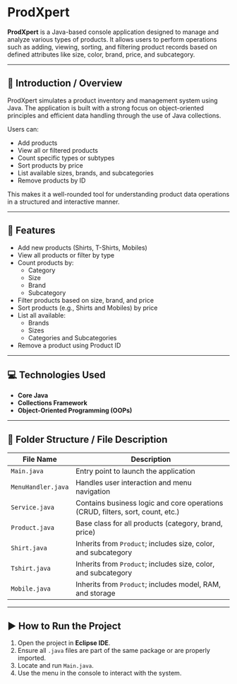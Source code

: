 # ProdXpert

**ProdXpert** is a Java-based console application designed to manage and analyze various types of products. It allows users to perform operations such as adding, viewing, sorting, and filtering product records based on defined attributes like size, color, brand, price, and subcategory.

---

## 🧾 Introduction / Overview

ProdXpert simulates a product inventory and management system using Java. The application is built with a strong focus on object-oriented principles and efficient data handling through the use of Java collections.

Users can:
- Add products
- View all or filtered products
- Count specific types or subtypes
- Sort products by price
- List available sizes, brands, and subcategories
- Remove products by ID

This makes it a well-rounded tool for understanding product data operations in a structured and interactive manner.

---

## 🚀 Features

- Add new products (Shirts, T-Shirts, Mobiles)
- View all products or filter by type
- Count products by:
  - Category
  - Size
  - Brand
  - Subcategory
- Filter products based on size, brand, and price
- Sort products (e.g., Shirts and Mobiles) by price
- List all available:
  - Brands
  - Sizes
  - Categories and Subcategories
- Remove a product using Product ID

---

## 💻 Technologies Used

- **Core Java**
- **Collections Framework**
- **Object-Oriented Programming (OOPs)**



---

## 📂 Folder Structure / File Description

| File Name          | Description |
|--------------------|-------------|
| `Main.java`        | Entry point to launch the application |
| `MenuHandler.java` | Handles user interaction and menu navigation |
| `Service.java`     | Contains business logic and core operations (CRUD, filters, sort, count, etc.) |
| `Product.java`     | Base class for all products (category, brand, price) |
| `Shirt.java`       | Inherits from `Product`; includes size, color, and subcategory |
| `Tshirt.java`      | Inherits from `Product`; includes size, color, and subcategory |
| `Mobile.java`      | Inherits from `Product`; includes model, RAM, and storage |

---

## ▶️ How to Run the Project

1. Open the project in **Eclipse IDE**.
2. Ensure all `.java` files are part of the same package or are properly imported.
3. Locate and run `Main.java`.
4. Use the menu in the console to interact with the system.

